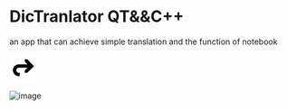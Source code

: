 # DicTranlator QT&&C++
an app that can achieve simple translation and the function of notebook 

![image](images/edit_redo.png)

![image](https://user-images.githubusercontent.com/97960328/176410394-364c9308-d99c-433c-9323-ad564a7adcda.png)
